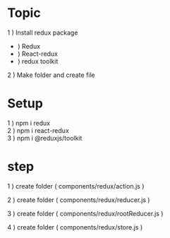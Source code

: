 # Topic

1 ) Install redux package
  * ) Redux
  * ) React-redux
  * ) redux toolkit
  
2 ) Make folder and create file



# Setup

1 ) npm i redux <br>
2 ) npm i react-redux <br>
3 ) npm i @reduxjs/toolkit

# step

1 ) create folder ( components/redux/action.js )

2 ) create folder ( components/redux/reducer.js )

3 ) create folder ( components/redux/rootReducer.js )

4 ) create folder ( components/redux/store.js )

